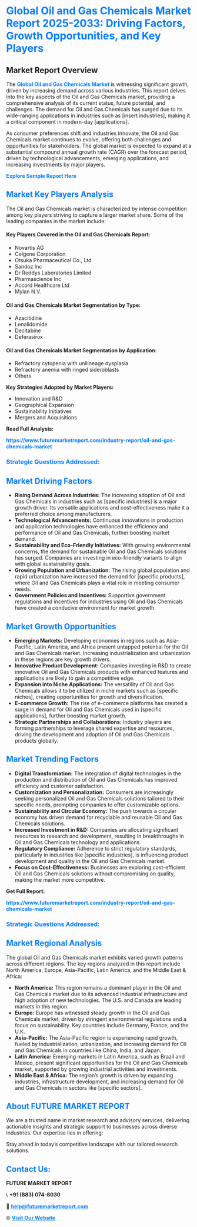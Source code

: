 <h1 style="color: #007BFF;">Global Oil and Gas Chemicals Market Report 2025-2033: Driving Factors, Growth Opportunities, and Key Players</h1>

<section id="overview">
<h2>Market Report Overview</h2>
<p>The <a href="https://www.futuremarketreport.com/industry-report/oil-and-gas-chemicals-market" style="color: #007BFF; text-decoration: none;"><strong>Global Oil and Gas Chemicals Market</strong></a> is witnessing significant growth, driven by increasing demand across various industries. This report delves into the key aspects of the Oil and Gas Chemicals market, providing a comprehensive analysis of its current status, future potential, and challenges. The demand for Oil and Gas Chemicals has surged due to its wide-ranging applications in industries such as [insert industries], making it a critical component in modern-day [applications].</p>
<p>As consumer preferences shift and industries innovate, the Oil and Gas Chemicals market continues to evolve, offering both challenges and opportunities for stakeholders. The global market is expected to expand at a substantial compound annual growth rate (CAGR) over the forecast period, driven by technological advancements, emerging applications, and increasing investments by major players.</p>
</section>

<section id="overview">
<p><a href="https://www.futuremarketreport.com/request-sample/reportId=37543" style="color: #007BFF; text-decoration: none;"><strong>Explore Sample Report Here</strong></a></p>
</section>

<section id="key-players">
<h2 style="color: #007BFF;">Market Key Players Analysis</h2>
<p>The Oil and Gas Chemicals market is characterized by intense competition among key players striving to capture a larger market share. Some of the leading companies in the market include:</p>
<h4>Key Players Covered in the Oil and Gas Chemicals Report:</h4>
<ul><li>Novartis AG</li><li>Celgene Corporation</li><li>Otsuka Pharmaceutical Co., Ltd</li><li>Sandoz Inc</li><li>Dr Reddys Laboratories Limited</li><li>Pharmascience Inc</li><li>Accord Healthcare Ltd</li><li>Mylan N.V.</li></ul>
<h4>Oil and Gas Chemicals Market Segmentation by Type:</h4>
<ul><li>Azacitidine</li><li>Lenalidomide</li><li>Decitabine</li><li>Deferasirox</li></ul>

<h4>Oil and Gas Chemicals Market Segmentation by Application:</h4>
<ul><li>Refractory cytopenia with unilineage dysplasia</li><li>Refractory anemia with ringed sideroblasts</li><li>Others</li></ul>
<p><strong>Key Strategies Adopted by Market Players:</strong></p>
<ul>
<li>Innovation and R&D</li>
<li>Geographical Expansion</li>
<li>Sustainability Initiatives</li>
<li>Mergers and Acquisitions</li>
</ul>
</section>

<section>
<p><strong>Read Full Analysis: </strong></p><a href="https://www.futuremarketreport.com/industry-report/oil-and-gas-chemicals-market" style="color: #007BFF; text-decoration: none;"><strong>https://www.futuremarketreport.com/industry-report/oil-and-gas-chemicals-market</strong></a>
<h3 style="color: #007BFF;">Strategic Questions Addressed:</h3>
</section>

<section id="driving-factors">
<h2 style="color: #007BFF;">Market Driving Factors</h2>
<ul>
<li><strong>Rising Demand Across Industries:</strong> The increasing adoption of Oil and Gas Chemicals in industries such as [specific industries] is a major growth driver. Its versatile applications and cost-effectiveness make it a preferred choice among manufacturers.</li>
<li><strong>Technological Advancements:</strong> Continuous innovations in production and application technologies have enhanced the efficiency and performance of Oil and Gas Chemicals, further boosting market demand.</li>
<li><strong>Sustainability and Eco-Friendly Initiatives:</strong> With growing environmental concerns, the demand for sustainable Oil and Gas Chemicals solutions has surged. Companies are investing in eco-friendly variants to align with global sustainability goals.</li>
<li><strong>Growing Population and Urbanization:</strong> The rising global population and rapid urbanization have increased the demand for [specific products], where Oil and Gas Chemicals plays a vital role in meeting consumer needs.</li>
<li><strong>Government Policies and Incentives:</strong> Supportive government regulations and incentives for industries using Oil and Gas Chemicals have created a conducive environment for market growth.</li>
</ul>
</section>

<section id="growth-opportunities">
<h2 style="color: #007BFF;">Market Growth Opportunities</h2>
<ul>
<li><strong>Emerging Markets:</strong> Developing economies in regions such as Asia-Pacific, Latin America, and Africa present untapped potential for the Oil and Gas Chemicals market. Increasing industrialization and urbanization in these regions are key growth drivers.</li>
<li><strong>Innovative Product Development:</strong> Companies investing in R&D to create innovative Oil and Gas Chemicals products with enhanced features and applications are likely to gain a competitive edge.</li>
<li><strong>Expansion into Niche Applications:</strong> The versatility of Oil and Gas Chemicals allows it to be utilized in niche markets such as [specific niches], creating opportunities for growth and diversification.</li>
<li><strong>E-commerce Growth:</strong> The rise of e-commerce platforms has created a surge in demand for Oil and Gas Chemicals used in [specific applications], further boosting market growth.</li>
<li><strong>Strategic Partnerships and Collaborations:</strong> Industry players are forming partnerships to leverage shared expertise and resources, driving the development and adoption of Oil and Gas Chemicals products globally.</li>
</ul>
</section>

<section id="trending-factors">
<h2 style="color: #007BFF;">Market Trending Factors</h2>
<ul>
<li><strong>Digital Transformation:</strong> The integration of digital technologies in the production and distribution of Oil and Gas Chemicals has improved efficiency and customer satisfaction.</li>
<li><strong>Customization and Personalization:</strong> Consumers are increasingly seeking personalized Oil and Gas Chemicals solutions tailored to their specific needs, prompting companies to offer customizable options.</li>
<li><strong>Sustainability and Circular Economy:</strong> The push towards a circular economy has driven demand for recyclable and reusable Oil and Gas Chemicals solutions.</li>
<li><strong>Increased Investment in R&D:</strong> Companies are allocating significant resources to research and development, resulting in breakthroughs in Oil and Gas Chemicals technology and applications.</li>
<li><strong>Regulatory Compliance:</strong> Adherence to strict regulatory standards, particularly in industries like [specific industries], is influencing product development and quality in the Oil and Gas Chemicals market.</li>
<li><strong>Focus on Cost-Effectiveness:</strong> Businesses are exploring cost-efficient Oil and Gas Chemicals solutions without compromising on quality, making the market more competitive.</li>
</ul>
</section>

<section>
<p><strong>Get Full Report: </strong></p><a href="https://www.futuremarketreport.com/industry-report/oil-and-gas-chemicals-market" style="color: #007BFF; text-decoration: none;"><strong>https://www.futuremarketreport.com/industry-report/oil-and-gas-chemicals-market</strong></a>
<h3 style="color: #007BFF;">Strategic Questions Addressed:</h3>
</section>


<section id="regional-analysis">
<h2 style="color: #007BFF;">Market Regional Analysis</h2>
<p>The global Oil and Gas Chemicals market exhibits varied growth patterns across different regions. The key regions analyzed in this report include North America, Europe, Asia-Pacific, Latin America, and the Middle East & Africa:</p>
<ul>
<li><strong>North America:</strong> This region remains a dominant player in the Oil and Gas Chemicals market due to its advanced industrial infrastructure and high adoption of new technologies. The U.S. and Canada are leading markets in this region.</li>
<li><strong>Europe:</strong> Europe has witnessed steady growth in the Oil and Gas Chemicals market, driven by stringent environmental regulations and a focus on sustainability. Key countries include Germany, France, and the U.K.</li>
<li><strong>Asia-Pacific:</strong> The Asia-Pacific region is experiencing rapid growth, fueled by industrialization, urbanization, and increasing demand for Oil and Gas Chemicals in countries like China, India, and Japan.</li>
<li><strong>Latin America:</strong> Emerging markets in Latin America, such as Brazil and Mexico, present significant opportunities for the Oil and Gas Chemicals market, supported by growing industrial activities and investments.</li>
<li><strong>Middle East & Africa:</strong> The region’s growth is driven by expanding industries, infrastructure development, and increasing demand for Oil and Gas Chemicals in sectors like [specific sectors].</li>
</ul>
</section>

<footer>
<h2 style="color: #007BFF;">About FUTURE MARKET REPORT</h2>
<p>We are a trusted name in market research and advisory services, delivering actionable insights and strategic support to businesses across diverse industries. Our expertise lies in offering:</p>

<p>Stay ahead in today’s competitive landscape with our tailored research solutions.</p>

<h2 style="color: #007BFF;">Contact Us:</h2>
<p><strong>FUTURE MARKET REPORT</strong></p>
<p>📞 <strong>+91 (883) 074-8030</strong></p>
<p>📧 <strong><a href="mailto:help@futuremarketreport.com" style="color: #007BFF;">help@futuremarketreport.com</a></strong></p>
<p>🌐 <strong><a href="https://www.futuremarketreport.com/" style="color: #007BFF;">Visit Our Website</a></strong></p>
</footer>